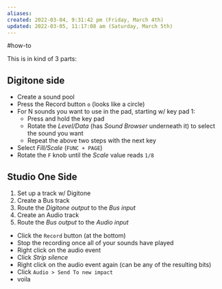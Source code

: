 ```yaml
---
aliases: 
created: 2022-03-04, 9:31:42 pm (Friday, March 4th)
updated: 2022-03-05, 11:17:08 am (Saturday, March 5th)
---
```

#how-to

This is in kind of 3 parts:

## Digitone side
- Create a sound pool
- Press the Record button `o` (looks like a circle)
- For N sounds you want to use in the pad, starting w/ key pad 1:
    - Press and hold the key pad
    - Rotate the *Level/Data* (has *Sound Browser* underneath it) to select the sound you want
    - Repeat the above two steps with the next key
- Select *Fill/Scale* (`FUNC + PAGE`)
- Rotate the `F` knob until the *Scale* value reads `1/8`

## Studio One Side

1. Set up a track w/ Digitone
2. Create a Bus track
3. Route the *Digitone output* to the *Bus input*
4. Create an Audio track
5. Route the *Bus output* to the *Audio input*
- Click the `Record` button (at the bottom)
- Stop the recording once all of your sounds have played
- Right click on the audio event
- Click *Strip silence*
- Right click on the audio event again (can be any of the resulting bits)
- Click `Audio > Send To new impact`
- voila